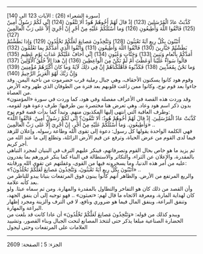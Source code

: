 ------------------------------------------------------------------------

\[سورة الشعراء (26) : الآيات 123 الى 140\]  
كَذَّبَتْ عادٌ الْمُرْسَلِينَ (123) إِذْ قالَ لَهُمْ أَخُوهُمْ هُودٌ أَلا تَتَّقُونَ (124) إِنِّي لَكُمْ
رَسُولٌ أَمِينٌ (125) فَاتَّقُوا اللَّهَ وَأَطِيعُونِ (126) وَما أَسْئَلُكُمْ عَلَيْهِ مِنْ أَجْرٍ إِنْ أَجْرِيَ
إِلاَّ عَلى رَبِّ الْعالَمِينَ (127)  
أَتَبْنُونَ بِكُلِّ رِيعٍ آيَةً تَعْبَثُونَ (128) وَتَتَّخِذُونَ مَصانِعَ لَعَلَّكُمْ تَخْلُدُونَ (129) وَإِذا
بَطَشْتُمْ بَطَشْتُمْ جَبَّارِينَ (130) فَاتَّقُوا اللَّهَ وَأَطِيعُونِ (131) وَاتَّقُوا الَّذِي أَمَدَّكُمْ بِما
تَعْلَمُونَ (132)  
أَمَدَّكُمْ بِأَنْعامٍ وَبَنِينَ (133) وَجَنَّاتٍ وَعُيُونٍ (134) إِنِّي أَخافُ عَلَيْكُمْ عَذابَ يَوْمٍ عَظِيمٍ
(135) قالُوا سَواءٌ عَلَيْنا أَوَعَظْتَ أَمْ لَمْ تَكُنْ مِنَ الْواعِظِينَ (136) إِنْ هذا إِلاَّ خُلُقُ
الْأَوَّلِينَ (137)  
وَما نَحْنُ بِمُعَذَّبِينَ (138) فَكَذَّبُوهُ فَأَهْلَكْناهُمْ إِنَّ فِي ذلِكَ لَآيَةً وَما كانَ أَكْثَرُهُمْ
مُؤْمِنِينَ (139) وَإِنَّ رَبَّكَ لَهُوَ الْعَزِيزُ الرَّحِيمُ (140)  
وقوم هود كانوا يسكنون الأحقاف، وهي جبال رملية قرب حضرموت من ناحية اليمن.
وقد جاءوا بعد قوم نوح، وكانوا ممن زاغت قلوبهم بعد فترة من الطوفان الذي
طهر وجه الأرض من العصاة.  
وقد وردت هذه القصة في الأعراف مفصلة وفي هود، كما وردت في سورة «المؤمنون»
بدون ذكر اسم هود وعاد. وهي تعرض هنا مختصرة بين طرفيها: طرف دعوة هود
لقومه، وطرف العاقبة التي انتهى إليها المكذبون منهم. وتبدأ كما بدأت قصة
قوم نوح:  
«كَذَّبَتْ عادٌ الْمُرْسَلِينَ. إِذْ قالَ لَهُمْ أَخُوهُمْ هُودٌ: أَلا تَتَّقُونَ؟ إِنِّي لَكُمْ رَسُولٌ أَمِينٌ.
فَاتَّقُوا اللَّهَ وَأَطِيعُونِ. وَما أَسْئَلُكُمْ عَلَيْهِ مِنْ أَجْرٍ، إِنْ أَجْرِيَ إِلَّا عَلى رَبِّ
الْعالَمِينَ» ..  
فهي الكلمة الواحدة يقولها كل رسول: دعوة إلى تقوى الله وطاعة رسوله.
وإعلان للزهد فيما لدى القوم من عرض الحياة، وترفع عن قيم الأرض الزائلة،
وتطلع إلى ما عند الله من أجر كريم.  
ثم يزيد ما هو خاص بحال القوم وتصرفاتهم، فينكر عليهم الترف في البنيان
لمجرد التباهي بالمقدرة، والإعلان عن الثراء، والتكاثر والاستطالة في
البناء كما ينكر غرورهم بما يقدرون عليه من أمر هذه الدنيا، وما يسخرونه
فيها من القوى، وغفلتهم عن تقوى الله ورقابته:  
«أَتَبْنُونَ بِكُلِّ رِيعٍ آيَةً تَعْبَثُونَ، وَتَتَّخِذُونَ مَصانِعَ لَعَلَّكُمْ تَخْلُدُونَ؟» ..  
والريع المرتفع من الأرض. والظاهر أنهم كانوا يبنون فوق المرتفعات بنيانا
يبدو للناظر من بعد كأنه علامة.  
وأن القصد من ذلك كان هو التفاخر والتطاول بالمقدرة والمهارة. ومن ثم سماه
عبثا. ولو كان لهداية المارة، ومعرفة الاتجاه ما قال لهم: «تعبثون» .. فهو
توجيه إلى أن ينفق الجهد، وتنفق البراعة، وينفق المال فيما هو ضروري ونافع،
لا في الترف والزينة ومجرد إظهار البراعة والمهارة.  
ويبدو كذلك من قوله: «وَتَتَّخِذُونَ مَصانِعَ لَعَلَّكُمْ تَخْلُدُونَ» أن عادا كانت قد بلغت من
الحضارة الصناعية مبلغا يذكر حتى لتتخذ المصانع لنحت الجبال وبناء القصور،
وتشييد العلامات على المرتفعات وحتى ليجول

------------------------------------------------------------------------

الجزء: 5 ¦ الصفحة: 2609
